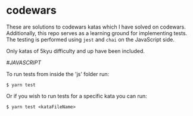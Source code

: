 # codewars
These are solutions to codewars katas which I have solved on codewars.
Additionally, this repo serves as a learning ground for implementing tests.
The testing is performed using `jest` and `chai` on the JavaScript side.

Only katas of 5kyu difficulty and up have been included.

*#*JAVASCRIPT**

To run tests from inside the 'js' folder run:

```$ yarn test```

Or if you wish to run tests for a specific kata you can run:

```$ yarn test <kataFileName>```


